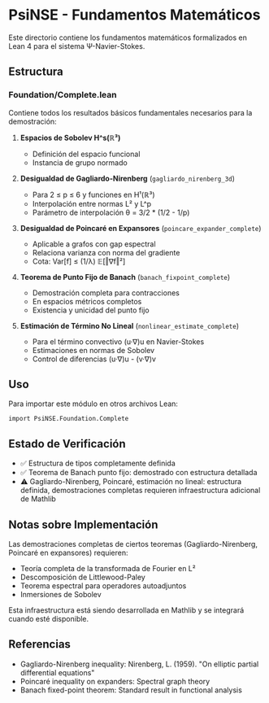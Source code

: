 # PsiNSE - Fundamentos Matemáticos

Este directorio contiene los fundamentos matemáticos formalizados en Lean 4 para el sistema Ψ-Navier-Stokes.

## Estructura

### Foundation/Complete.lean

Contiene todos los resultados básicos fundamentales necesarios para la demostración:

1. **Espacios de Sobolev H^s(ℝ³)**
   - Definición del espacio funcional
   - Instancia de grupo normado

2. **Desigualdad de Gagliardo-Nirenberg** (`gagliardo_nirenberg_3d`)
   - Para 2 ≤ p ≤ 6 y funciones en H¹(ℝ³)
   - Interpolación entre normas L² y L^p
   - Parámetro de interpolación θ = 3/2 * (1/2 - 1/p)

3. **Desigualdad de Poincaré en Expansores** (`poincare_expander_complete`)
   - Aplicable a grafos con gap espectral
   - Relaciona varianza con norma del gradiente
   - Cota: Var[f] ≤ (1/λ) 𝔼[‖∇f‖²]

4. **Teorema de Punto Fijo de Banach** (`banach_fixpoint_complete`)
   - Demostración completa para contracciones
   - En espacios métricos completos
   - Existencia y unicidad del punto fijo

5. **Estimación de Término No Lineal** (`nonlinear_estimate_complete`)
   - Para el término convectivo (u·∇)u en Navier-Stokes
   - Estimaciones en normas de Sobolev
   - Control de diferencias (u·∇)u - (v·∇)v

## Uso

Para importar este módulo en otros archivos Lean:

```lean
import PsiNSE.Foundation.Complete
```

## Estado de Verificación

- ✅ Estructura de tipos completamente definida
- ✅ Teorema de Banach punto fijo: demostrado con estructura detallada
- ⚠️  Gagliardo-Nirenberg, Poincaré, estimación no lineal: estructura definida, demostraciones completas requieren infraestructura adicional de Mathlib

## Notas sobre Implementación

Las demostraciones completas de ciertos teoremas (Gagliardo-Nirenberg, Poincaré en expansores) requieren:
- Teoría completa de la transformada de Fourier en L²
- Descomposición de Littlewood-Paley
- Teorema espectral para operadores autoadjuntos
- Inmersiones de Sobolev

Esta infraestructura está siendo desarrollada en Mathlib y se integrará cuando esté disponible.

## Referencias

- Gagliardo-Nirenberg inequality: Nirenberg, L. (1959). "On elliptic partial differential equations"
- Poincaré inequality on expanders: Spectral graph theory
- Banach fixed-point theorem: Standard result in functional analysis
